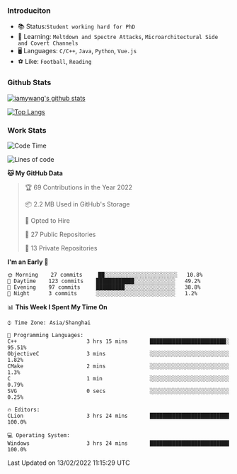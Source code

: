 ### Introduciton

- 📚 Status:`Student working hard for PhD`
- 🔎 Learning: `Meltdown and Spectre Attacks`, `Microarchitectural Side and Covert Channels`
- 🖥️ Languages: `C/C++`, `Java`, `Python`, `Vue.js`
- ⚽ Like: `Football`, `Reading`

### Github Stats

[![iamywang's github stats](https://github-readme-stats.vercel.app/api?username=iamywang&count_private=true&show_icons=true)]()

[![Top Langs](https://github-readme-stats.vercel.app/api/top-langs/?username=iamywang&layout=compact)]()

### Work Stats

<!--START_SECTION:waka-->
![Code Time](http://img.shields.io/badge/Code%20Time-100%20hrs%2037%20mins-blue)

![Lines of code](https://img.shields.io/badge/From%20Hello%20World%20I%27ve%20Written-534%20Thousand%20lines%20of%20code-blue)

**🐱 My GitHub Data** 

> 🏆 69 Contributions in the Year 2022
 > 
> 📦 2.2 MB Used in GitHub's Storage 
 > 
> 💼 Opted to Hire
 > 
> 📜 27 Public Repositories 
 > 
> 🔑 13 Private Repositories  
 > 
**I'm an Early 🐤** 

```text
🌞 Morning    27 commits     ██░░░░░░░░░░░░░░░░░░░░░░░   10.8% 
🌆 Daytime    123 commits    ████████████░░░░░░░░░░░░░   49.2% 
🌃 Evening    97 commits     █████████░░░░░░░░░░░░░░░░   38.8% 
🌙 Night      3 commits      ░░░░░░░░░░░░░░░░░░░░░░░░░   1.2%

```


📊 **This Week I Spent My Time On** 

```text
⌚︎ Time Zone: Asia/Shanghai

💬 Programming Languages: 
C++                      3 hrs 15 mins       ████████████████████████░   95.51% 
ObjectiveC               3 mins              ░░░░░░░░░░░░░░░░░░░░░░░░░   1.82% 
CMake                    2 mins              ░░░░░░░░░░░░░░░░░░░░░░░░░   1.3% 
C                        1 min               ░░░░░░░░░░░░░░░░░░░░░░░░░   0.79% 
SVG                      0 secs              ░░░░░░░░░░░░░░░░░░░░░░░░░   0.25%

🔥 Editors: 
CLion                    3 hrs 24 mins       █████████████████████████   100.0%

💻 Operating System: 
Windows                  3 hrs 24 mins       █████████████████████████   100.0%

```


 Last Updated on 13/02/2022 11:15:29 UTC
<!--END_SECTION:waka-->
